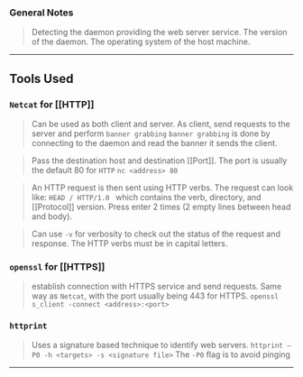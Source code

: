 
### General Notes

> Detecting the daemon providing the web server service.
> The version of the daemon.
> The operating system of the host machine.

---

## Tools Used

### `Netcat` for [[HTTP]]

> Can be used as both client and server.
> As client, send requests to the server and perform `banner grabbing`
> `banner grabbing` is done by connecting to the daemon and read the banner it sends the client.

> Pass the destination host and destination [[Port]]. The port is usually the default 80 for `HTTP`
> `nc <address> 80`

> An HTTP request is then sent using HTTP verbs.
> The request can look like:
> `HEAD / HTTP/1.0 ` which contains the verb, directory, and [[Protocol]] version.
>  Press enter 2 times (2 empty lines between head and body).

> Can use `-v` for verbosity to check out the status of the request and response.
> The HTTP verbs must be in capital letters.

### `openssl` for [[HTTPS]]

> establish connection with HTTPS service and send requests.
> Same way as `Netcat`, with the port usually being 443 for HTTPS.
> `openssl s_client -connect <address>:<port>`

### `httprint` 

> Uses a signature based technique to identify web servers.
> `httprint –P0 -h <targets> -s <signature file>`
> The `-P0` flag is to avoid pinging

---


